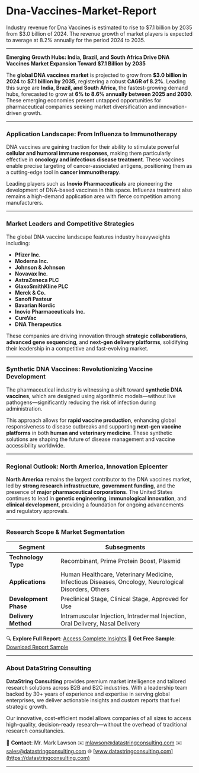 # Dna-Vaccines-Market-Report

Industry revenue for Dna Vaccines is estimated to rise to $7.1 billion by 2035 from $3.0 billion of 2024. The revenue growth of market players is expected to average at 8.2% annually for the period 2024 to 2035.



---

**Emerging Growth Hubs: India, Brazil, and South Africa Drive DNA Vaccines Market Expansion Toward \$7.1 Billion by 2035**

The **global DNA vaccines market** is projected to grow from **\$3.0 billion in 2024** to **\$7.1 billion by 2035**, registering a robust **CAGR of 8.2%**. Leading this surge are **India, Brazil, and South Africa**, the fastest-growing demand hubs, forecasted to grow at **6% to 8.6% annually between 2025 and 2030**. These emerging economies present untapped opportunities for pharmaceutical companies seeking market diversification and innovation-driven growth.

---

### Application Landscape: From Influenza to Immunotherapy

DNA vaccines are gaining traction for their ability to stimulate powerful **cellular and humoral immune responses**, making them particularly effective in **oncology and infectious disease treatment**. These vaccines enable precise targeting of cancer-associated antigens, positioning them as a cutting-edge tool in **cancer immunotherapy**.

Leading players such as **Inovio Pharmaceuticals** are pioneering the development of DNA-based vaccines in this space. Influenza treatment also remains a high-demand application area with fierce competition among manufacturers.

---

### Market Leaders and Competitive Strategies

The global DNA vaccine landscape features industry heavyweights including:

* **Pfizer Inc.**
* **Moderna Inc.**
* **Johnson & Johnson**
* **Novavax Inc.**
* **AstraZeneca PLC**
* **GlaxoSmithKline PLC**
* **Merck & Co.**
* **Sanofi Pasteur**
* **Bavarian Nordic**
* **Inovio Pharmaceuticals Inc.**
* **CureVac**
* **DNA Therapeutics**

These companies are driving innovation through **strategic collaborations**, **advanced gene sequencing**, and **next-gen delivery platforms**, solidifying their leadership in a competitive and fast-evolving market.

---

### Synthetic DNA Vaccines: Revolutionizing Vaccine Development

The pharmaceutical industry is witnessing a shift toward **synthetic DNA vaccines**, which are designed using algorithmic models—without live pathogens—significantly reducing the risk of infection during administration.

This approach allows for **rapid vaccine production**, enhancing global responsiveness to disease outbreaks and supporting **next-gen vaccine platforms** in both **human and veterinary medicine**. These synthetic solutions are shaping the future of disease management and vaccine accessibility worldwide.

---

### Regional Outlook: North America, Innovation Epicenter

**North America** remains the largest contributor to the DNA vaccines market, led by **strong research infrastructure**, **government funding**, and the presence of **major pharmaceutical corporations**. The United States continues to lead in **genetic engineering**, **immunological innovation**, and **clinical development**, providing a foundation for ongoing advancements and regulatory approvals.

---

### Research Scope & Market Segmentation

| **Segment**           | **Subsegments**                                                                                      |
| --------------------- | ---------------------------------------------------------------------------------------------------- |
| **Technology Type**   | Recombinant, Prime Protein Boost, Plasmid                                                            |
| **Applications**      | Human Healthcare, Veterinary Medicine, Infectious Diseases, Oncology, Neurological Disorders, Others |
| **Development Phase** | Preclinical Stage, Clinical Stage, Approved for Use                                                  |
| **Delivery Method**   | Intramuscular Injection, Intradermal Injection, Oral Delivery, Nasal Delivery                        |

🔍 **Explore Full Report**: [Access Complete Insights](https://datastringconsulting.com/industry-analysis/dna-vaccines-market-research-report)
📄 **Get Free Sample**: [Download Report Sample](https://datastringconsulting.com/downloadsample/dna-vaccines-market-research-report)

---

### About DataString Consulting

**DataString Consulting** provides premium market intelligence and tailored research solutions across B2B and B2C industries. With a leadership team backed by 30+ years of experience and expertise in serving global enterprises, we deliver actionable insights and custom reports that fuel strategic growth.

Our innovative, cost-efficient model allows companies of all sizes to access high-quality, decision-ready research—without the overhead of traditional research consultancies.

📩 **Contact**:
Mr. Mark Lawson
✉️ [mlawson@datastringconsulting.com](mailto:mlawson@datastringconsulting.com)
✉️ [sales@datastringconsulting.com](mailto:sales@datastringconsulting.com)
🌐 [www.datastringconsulting.com](https://datastringconsulting.com)

---


